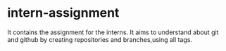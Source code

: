 # intern-assignment
It contains the assignment for the interns.
It aims to understand about git and github by creating repositories and branches,using all tags.


